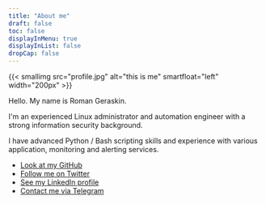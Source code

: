 ```yaml
---
title: "About me"
draft: false
toc: false
displayInMenu: true
displayInList: false
dropCap: false
---
```


{{< smallimg src="profile.jpg" alt="this is me" smartfloat="left" width="200px" >}}

Hello. My name is Roman Geraskin.

I'm an experienced Linux administrator and automation engineer with a strong information security background.

I have advanced Python / Bash scripting skills and experience with various application, monitoring and alerting services.

* [Look at my GitHub](https://github.com/roman-geraskin)
* [Follow me on Twitter](https://twitter.com/r_geraskin)
* [See my LinkedIn profile](https://www.linkedin.com/in/roman-geraskin/)
* [Contact me via Telegram](https://t.me/rgeraskin)
